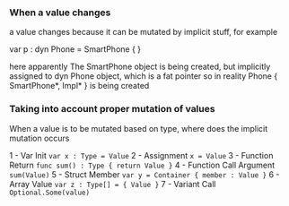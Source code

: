 ### When a value changes

a value changes because it can be mutated by implicit stuff, for example

var p : dyn Phone = SmartPhone { }

here apparently The SmartPhone object is being created, but implicitly assigned to dyn Phone object, which is a fat pointer
so in reality Phone { SmartPhone*, Impl* } is being created

### Taking into account proper mutation of values

When a value is to be mutated based on type, where does the implicit mutation occurs

1 - Var Init `var x : Type = Value`
2 - Assignment  `x = Value`
3 - Function Return `func sum() : Type { return Value }`
4 - Function Call Argument `sum(Value)`
5 - Struct Member `var y = Container { member : Value }`
6 - Array Value `var z : Type[] = { Value }`
7 - Variant Call `Optional.Some(value)`